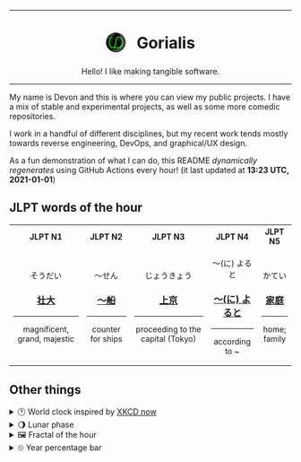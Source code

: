***

<h1 align="center">
<sub>
    <img src="readme/resources/avatar.png" height="36">
</sub>
&nbsp;
Gorialis
</h1>
<p align="center">
Hello! I like making tangible software.
</p>

***

My name is Devon and this is where you can view my public projects. I have a mix of stable and experimental projects, as well as some more comedic repositories.

I work in a handful of different disciplines, but my recent work tends mostly towards reverse engineering, DevOps, and graphical/UX design.

As a fun demonstration of what I can do, this README *dynamically regenerates* using GitHub Actions every hour! (it last updated at **13:23 UTC, 2021-01-01**)

<h2>JLPT words of the hour</h2>
<table>
    <tr>
        <th>JLPT N1</th>
        <th>JLPT N2</th>
        <th>JLPT N3</th>
        <th>JLPT N4</th>
        <th>JLPT N5</th>
    </tr>
    <tr>
        <td>
            <p align="center">そうだい</p>
            <h3 align="center"><b><a href="https://jisho.org/search/%E5%A3%AE%E5%A4%A7">壮大</a></b></h3>
            <hr>
            <p align="center">magnificent,<wbr> grand,<wbr> majestic</p>
        </td>
        <td>
            <p align="center">～せん</p>
            <h3 align="center"><b><a href="https://jisho.org/search/%EF%BD%9E%E8%88%B9">～船</a></b></h3>
            <hr>
            <p align="center">counter for ships</p>
        </td>
        <td>
            <p align="center">じょうきょう</p>
            <h3 align="center"><b><a href="https://jisho.org/search/%E4%B8%8A%E4%BA%AC">上京</a></b></h3>
            <hr>
            <p align="center">proceeding to the capital (Tokyo)</p>
        </td>
        <td>
            <p align="center">～(に) よると</p>
            <h3 align="center"><b><a href="https://jisho.org/search/%EF%BD%9E%28%E3%81%AB%29%20%E3%82%88%E3%82%8B%E3%81%A8">～(に) よると</a></b></h3>
            <hr>
            <p align="center">according to ~</p>
        </td>
        <td>
            <p align="center">かてい</p>
            <h3 align="center"><b><a href="https://jisho.org/search/%E5%AE%B6%E5%BA%AD">家庭</a></b></h3>
            <hr>
            <p align="center">home;<br> family</p>
        </td>
    </tr>
</table>

<h2>Other things</h2>
<details>
<summary>🕐  World clock inspired by <a href="https://xkcd.com/now">XKCD now</a></summary>

> <img src="generated/now.png" width="512">

</details>
<details>
<summary>🌖 Lunar phase</summary>

The moon is approximately 62.59% through its phase (Waning Gibbous).

</details>
<details>
<summary>&#x1f5bc; Fractal of the hour</summary>

> <img src="generated/fractal.png" width="512">

</details>
<details>
<summary>&#x23f2; Year percentage bar</summary>
<pre><code>2021 [▁▁▁▁▁▁▁▁▁▁▁▁▁▁▁▁▁▁▁▁] 0.15%</code></pre>
</details>
